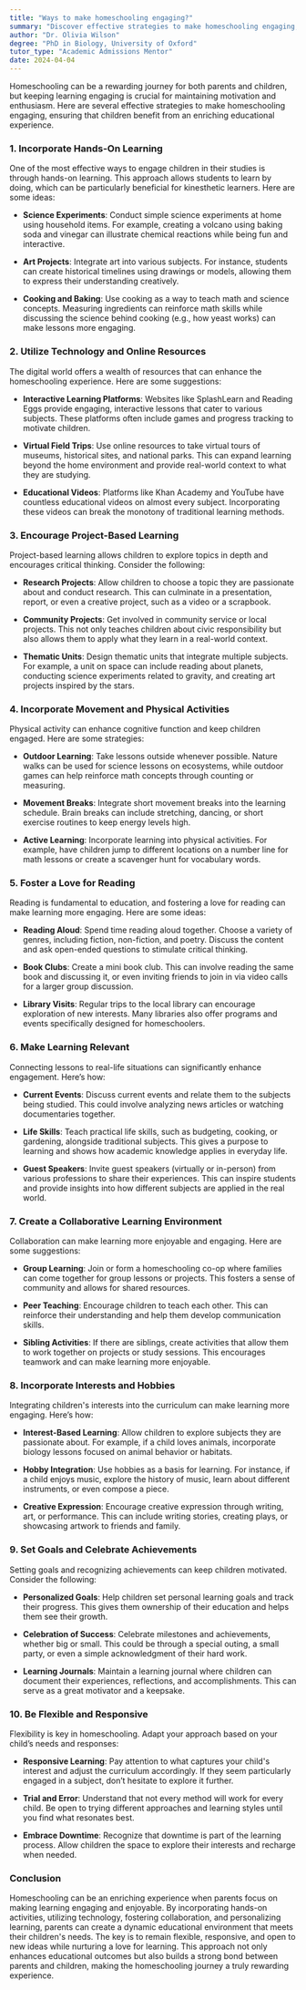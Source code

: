 ```yaml
---
title: "Ways to make homeschooling engaging?"
summary: "Discover effective strategies to make homeschooling engaging, including hands-on learning, science experiments, and interactive activities for children."
author: "Dr. Olivia Wilson"
degree: "PhD in Biology, University of Oxford"
tutor_type: "Academic Admissions Mentor"
date: 2024-04-04
---
```


Homeschooling can be a rewarding journey for both parents and children, but keeping learning engaging is crucial for maintaining motivation and enthusiasm. Here are several effective strategies to make homeschooling engaging, ensuring that children benefit from an enriching educational experience. 

### 1. **Incorporate Hands-On Learning**

One of the most effective ways to engage children in their studies is through hands-on learning. This approach allows students to learn by doing, which can be particularly beneficial for kinesthetic learners. Here are some ideas:

- **Science Experiments**: Conduct simple science experiments at home using household items. For example, creating a volcano using baking soda and vinegar can illustrate chemical reactions while being fun and interactive.
  
- **Art Projects**: Integrate art into various subjects. For instance, students can create historical timelines using drawings or models, allowing them to express their understanding creatively.

- **Cooking and Baking**: Use cooking as a way to teach math and science concepts. Measuring ingredients can reinforce math skills while discussing the science behind cooking (e.g., how yeast works) can make lessons more engaging.

### 2. **Utilize Technology and Online Resources**

The digital world offers a wealth of resources that can enhance the homeschooling experience. Here are some suggestions:

- **Interactive Learning Platforms**: Websites like SplashLearn and Reading Eggs provide engaging, interactive lessons that cater to various subjects. These platforms often include games and progress tracking to motivate children.

- **Virtual Field Trips**: Use online resources to take virtual tours of museums, historical sites, and national parks. This can expand learning beyond the home environment and provide real-world context to what they are studying.

- **Educational Videos**: Platforms like Khan Academy and YouTube have countless educational videos on almost every subject. Incorporating these videos can break the monotony of traditional learning methods.

### 3. **Encourage Project-Based Learning**

Project-based learning allows children to explore topics in depth and encourages critical thinking. Consider the following:

- **Research Projects**: Allow children to choose a topic they are passionate about and conduct research. This can culminate in a presentation, report, or even a creative project, such as a video or a scrapbook.

- **Community Projects**: Get involved in community service or local projects. This not only teaches children about civic responsibility but also allows them to apply what they learn in a real-world context.

- **Thematic Units**: Design thematic units that integrate multiple subjects. For example, a unit on space can include reading about planets, conducting science experiments related to gravity, and creating art projects inspired by the stars.

### 4. **Incorporate Movement and Physical Activities**

Physical activity can enhance cognitive function and keep children engaged. Here are some strategies:

- **Outdoor Learning**: Take lessons outside whenever possible. Nature walks can be used for science lessons on ecosystems, while outdoor games can help reinforce math concepts through counting or measuring.

- **Movement Breaks**: Integrate short movement breaks into the learning schedule. Brain breaks can include stretching, dancing, or short exercise routines to keep energy levels high.

- **Active Learning**: Incorporate learning into physical activities. For example, have children jump to different locations on a number line for math lessons or create a scavenger hunt for vocabulary words.

### 5. **Foster a Love for Reading**

Reading is fundamental to education, and fostering a love for reading can make learning more engaging. Here are some ideas:

- **Reading Aloud**: Spend time reading aloud together. Choose a variety of genres, including fiction, non-fiction, and poetry. Discuss the content and ask open-ended questions to stimulate critical thinking.

- **Book Clubs**: Create a mini book club. This can involve reading the same book and discussing it, or even inviting friends to join in via video calls for a larger group discussion.

- **Library Visits**: Regular trips to the local library can encourage exploration of new interests. Many libraries also offer programs and events specifically designed for homeschoolers.

### 6. **Make Learning Relevant**

Connecting lessons to real-life situations can significantly enhance engagement. Here’s how:

- **Current Events**: Discuss current events and relate them to the subjects being studied. This could involve analyzing news articles or watching documentaries together.

- **Life Skills**: Teach practical life skills, such as budgeting, cooking, or gardening, alongside traditional subjects. This gives a purpose to learning and shows how academic knowledge applies in everyday life.

- **Guest Speakers**: Invite guest speakers (virtually or in-person) from various professions to share their experiences. This can inspire students and provide insights into how different subjects are applied in the real world.

### 7. **Create a Collaborative Learning Environment**

Collaboration can make learning more enjoyable and engaging. Here are some suggestions:

- **Group Learning**: Join or form a homeschooling co-op where families can come together for group lessons or projects. This fosters a sense of community and allows for shared resources.

- **Peer Teaching**: Encourage children to teach each other. This can reinforce their understanding and help them develop communication skills.

- **Sibling Activities**: If there are siblings, create activities that allow them to work together on projects or study sessions. This encourages teamwork and can make learning more enjoyable.

### 8. **Incorporate Interests and Hobbies**

Integrating children's interests into the curriculum can make learning more engaging. Here’s how:

- **Interest-Based Learning**: Allow children to explore subjects they are passionate about. For example, if a child loves animals, incorporate biology lessons focused on animal behavior or habitats.

- **Hobby Integration**: Use hobbies as a basis for learning. For instance, if a child enjoys music, explore the history of music, learn about different instruments, or even compose a piece.

- **Creative Expression**: Encourage creative expression through writing, art, or performance. This can include writing stories, creating plays, or showcasing artwork to friends and family.

### 9. **Set Goals and Celebrate Achievements**

Setting goals and recognizing achievements can keep children motivated. Consider the following:

- **Personalized Goals**: Help children set personal learning goals and track their progress. This gives them ownership of their education and helps them see their growth.

- **Celebration of Success**: Celebrate milestones and achievements, whether big or small. This could be through a special outing, a small party, or even a simple acknowledgment of their hard work.

- **Learning Journals**: Maintain a learning journal where children can document their experiences, reflections, and accomplishments. This can serve as a great motivator and a keepsake.

### 10. **Be Flexible and Responsive**

Flexibility is key in homeschooling. Adapt your approach based on your child’s needs and responses:

- **Responsive Learning**: Pay attention to what captures your child's interest and adjust the curriculum accordingly. If they seem particularly engaged in a subject, don’t hesitate to explore it further.

- **Trial and Error**: Understand that not every method will work for every child. Be open to trying different approaches and learning styles until you find what resonates best.

- **Embrace Downtime**: Recognize that downtime is part of the learning process. Allow children the space to explore their interests and recharge when needed.

### Conclusion

Homeschooling can be an enriching experience when parents focus on making learning engaging and enjoyable. By incorporating hands-on activities, utilizing technology, fostering collaboration, and personalizing learning, parents can create a dynamic educational environment that meets their children's needs. The key is to remain flexible, responsive, and open to new ideas while nurturing a love for learning. This approach not only enhances educational outcomes but also builds a strong bond between parents and children, making the homeschooling journey a truly rewarding experience.
    